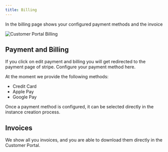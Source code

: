 ```yaml
---
title: Billing
---
```


In the billing page shows your configured payment methods and the invoice 

![Customer Portal Billing](/img/manuals/portal/customer_portal_billing.png)

## Payment and Billing

If you click on edit payment and billing you will get redirected to the payment page of stripe.
Configure your payment method here.

At the moment we provide the following methods:
- Credit Card
- Apple Pay
- Google Pay

Once a payment method is configured, it can be selected directly in the instance creation process.

## Invoices

We show all you invoices, and you are able to download them directly in the Customer Portal.